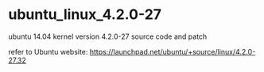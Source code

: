 # ubuntu_linux_4.2.0-27
ubuntu 14.04 kernel version 4.2.0-27 source code and patch

refer to Ubuntu website: https://launchpad.net/ubuntu/+source/linux/4.2.0-27.32
